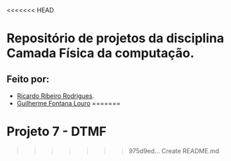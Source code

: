 <<<<<<< HEAD
# Repositório de projetos da disciplina Camada Física da computação.

## Feito por:
- [Ricardo Ribeiro Rodrigues](https://github.com/RicardoRibeiroRodrigues).
- [Guilherme Fontana Louro](https://github.com/guifl2001)
=======
# Projeto 7 - DTMF
>>>>>>> 975d9ed... Create README.md
